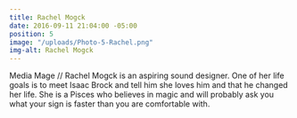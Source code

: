 ```yaml
---
title: Rachel Mogck
date: 2016-09-11 21:04:00 -05:00
position: 5
image: "/uploads/Photo-5-Rachel.png"
img-alt: Rachel Mogck
---
```


Media Mage // Rachel Mogck is an aspiring sound designer. One of her life goals is to meet Isaac Brock and tell him she loves him and that he changed her life. She is a Pisces who believes in magic and will probably ask you what your sign is faster than you are comfortable with.
